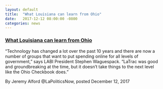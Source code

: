```yaml
---
layout: default
title:  "What Louisiana can learn from Ohio"
date:   2017-12-12 08:00:00 -0800
categories: news
---
```

<h3><a href="https://www.businessreport.com/article/louisiana-can-learn-ohio"
target="_blank">What Louisiana can learn from Ohio</a>
</h3>

“Technology has changed a lot over the past 10 years and there are now a number of groups that want to put spending online for all levels of government,” says LABI President Stephen Waguespack. “LaTrac was good and groundbreaking at the time, but it doesn’t take things to the next level like the Ohio Checkbook does.”

By Jeremy Alford @LaPoliticsNow, posted December 12, 2017
